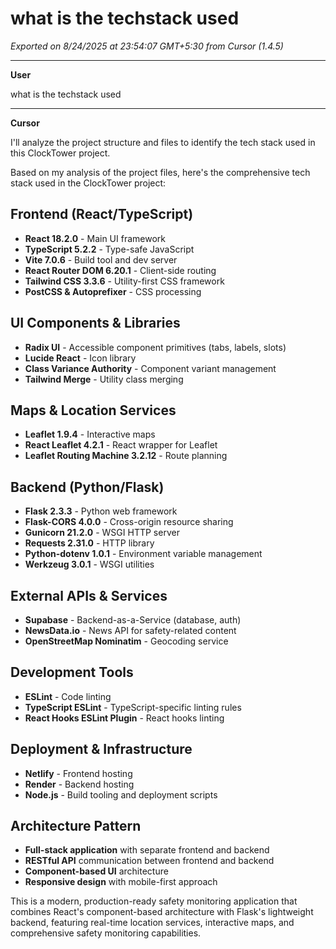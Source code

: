 # what is the techstack used
_Exported on 8/24/2025 at 23:54:07 GMT+5:30 from Cursor (1.4.5)_

---

**User**

what is the techstack used

---

**Cursor**

I'll analyze the project structure and files to identify the tech stack used in this ClockTower project.


Based on my analysis of the project files, here's the comprehensive tech stack used in the ClockTower project:

## **Frontend (React/TypeScript)**
- **React 18.2.0** - Main UI framework
- **TypeScript 5.2.2** - Type-safe JavaScript
- **Vite 7.0.6** - Build tool and dev server
- **React Router DOM 6.20.1** - Client-side routing
- **Tailwind CSS 3.3.6** - Utility-first CSS framework
- **PostCSS & Autoprefixer** - CSS processing

## **UI Components & Libraries**
- **Radix UI** - Accessible component primitives (tabs, labels, slots)
- **Lucide React** - Icon library
- **Class Variance Authority** - Component variant management
- **Tailwind Merge** - Utility class merging

## **Maps & Location Services**
- **Leaflet 1.9.4** - Interactive maps
- **React Leaflet 4.2.1** - React wrapper for Leaflet
- **Leaflet Routing Machine 3.2.12** - Route planning

## **Backend (Python/Flask)**
- **Flask 2.3.3** - Python web framework
- **Flask-CORS 4.0.0** - Cross-origin resource sharing
- **Gunicorn 21.2.0** - WSGI HTTP server
- **Requests 2.31.0** - HTTP library
- **Python-dotenv 1.0.1** - Environment variable management
- **Werkzeug 3.0.1** - WSGI utilities

## **External APIs & Services**
- **Supabase** - Backend-as-a-Service (database, auth)
- **NewsData.io** - News API for safety-related content
- **OpenStreetMap Nominatim** - Geocoding service

## **Development Tools**
- **ESLint** - Code linting
- **TypeScript ESLint** - TypeScript-specific linting rules
- **React Hooks ESLint Plugin** - React hooks linting

## **Deployment & Infrastructure**
- **Netlify** - Frontend hosting
- **Render** - Backend hosting
- **Node.js** - Build tooling and deployment scripts

## **Architecture Pattern**
- **Full-stack application** with separate frontend and backend
- **RESTful API** communication between frontend and backend
- **Component-based UI** architecture
- **Responsive design** with mobile-first approach

This is a modern, production-ready safety monitoring application that combines React's component-based architecture with Flask's lightweight backend, featuring real-time location services, interactive maps, and comprehensive safety monitoring capabilities.

